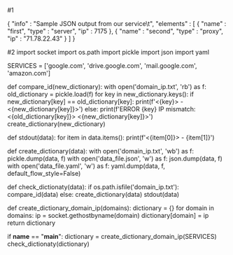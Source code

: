#1

{
    "info" : "Sample JSON output from our service\t",
    "elements" : [
        {
            "name" : "first",
            "type" : "server",
            "ip" : 7175
        },
        {
            "name" : "second",
            "type" : "proxy",
            "ip" : "71.78.22.43"
        }
    ]
}

#2
import socket
import os.path
import pickle
import json
import yaml


SERVICES = ['google.com', 'drive.google.com', 'mail.google.com', 'amazon.com']


def compare_id(new_dictionary):
    with open('domain_ip.txt', 'rb') as f:
        old_dictionary = pickle.load(f)
    for key in new_dictionary.keys():
        if new_dictionary[key] == old_dictionary[key]:
            print(f'<{key}> - <{new_dictionary[key]}>')
        else:
            print(f'ERROR {key} IP mismatch: <{old_dictionary[key]}> <{new_dictionary[key]}>')
    create_dictionary(new_dictionary)


def stdout(data):
    for item in data.items():
        print(f'<{item[0]}> - {item[1]}')


def create_dictionary(data):
    with open('domain_ip.txt', 'wb') as f:
        pickle.dump(data, f)
    with open('data_file.json', 'w') as f:
        json.dump(data, f)
    with open('data_file.yaml', 'w') as f:
        yaml.dump(data, f, default_flow_style=False)

def check_dictionaty(data):
    if os.path.isfile('domain_ip.txt'):
        compare_id(data)
    else:
        create_dictionary(data)
        stdout(data)


def create_dictionary_domain_ip(domains):
    dictionary = {}
    for domain in domains:
        ip = socket.gethostbyname(domain)
        dictionary[domain] = ip
    return dictionary


if __name__ == "__main__":
    dictionary = create_dictionary_domain_ip(SERVICES)
    check_dictionaty(dictionary)

